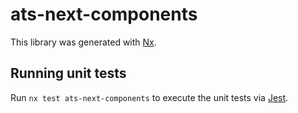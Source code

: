 # ats-next-components

This library was generated with [Nx](https://nx.dev).

## Running unit tests

Run `nx test ats-next-components` to execute the unit tests via [Jest](https://jestjs.io).
